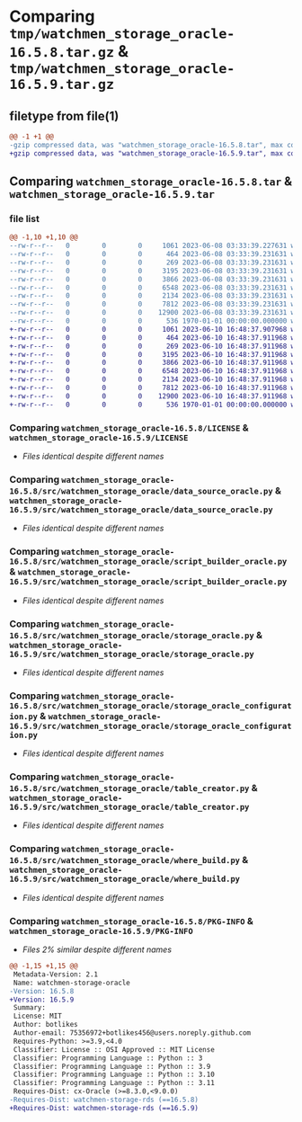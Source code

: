 # Comparing `tmp/watchmen_storage_oracle-16.5.8.tar.gz` & `tmp/watchmen_storage_oracle-16.5.9.tar.gz`

## filetype from file(1)

```diff
@@ -1 +1 @@
-gzip compressed data, was "watchmen_storage_oracle-16.5.8.tar", max compression
+gzip compressed data, was "watchmen_storage_oracle-16.5.9.tar", max compression
```

## Comparing `watchmen_storage_oracle-16.5.8.tar` & `watchmen_storage_oracle-16.5.9.tar`

### file list

```diff
@@ -1,10 +1,10 @@
--rw-r--r--   0        0        0     1061 2023-06-08 03:33:39.227631 watchmen_storage_oracle-16.5.8/LICENSE
--rw-r--r--   0        0        0      464 2023-06-08 03:33:39.231631 watchmen_storage_oracle-16.5.8/pyproject.toml
--rw-r--r--   0        0        0      269 2023-06-08 03:33:39.231631 watchmen_storage_oracle-16.5.8/src/watchmen_storage_oracle/__init__.py
--rw-r--r--   0        0        0     3195 2023-06-08 03:33:39.231631 watchmen_storage_oracle-16.5.8/src/watchmen_storage_oracle/data_source_oracle.py
--rw-r--r--   0        0        0     3866 2023-06-08 03:33:39.231631 watchmen_storage_oracle-16.5.8/src/watchmen_storage_oracle/script_builder_oracle.py
--rw-r--r--   0        0        0     6548 2023-06-08 03:33:39.231631 watchmen_storage_oracle-16.5.8/src/watchmen_storage_oracle/storage_oracle.py
--rw-r--r--   0        0        0     2134 2023-06-08 03:33:39.231631 watchmen_storage_oracle-16.5.8/src/watchmen_storage_oracle/storage_oracle_configuration.py
--rw-r--r--   0        0        0     7812 2023-06-08 03:33:39.231631 watchmen_storage_oracle-16.5.8/src/watchmen_storage_oracle/table_creator.py
--rw-r--r--   0        0        0    12900 2023-06-08 03:33:39.231631 watchmen_storage_oracle-16.5.8/src/watchmen_storage_oracle/where_build.py
--rw-r--r--   0        0        0      536 1970-01-01 00:00:00.000000 watchmen_storage_oracle-16.5.8/PKG-INFO
+-rw-r--r--   0        0        0     1061 2023-06-10 16:48:37.907968 watchmen_storage_oracle-16.5.9/LICENSE
+-rw-r--r--   0        0        0      464 2023-06-10 16:48:37.911968 watchmen_storage_oracle-16.5.9/pyproject.toml
+-rw-r--r--   0        0        0      269 2023-06-10 16:48:37.911968 watchmen_storage_oracle-16.5.9/src/watchmen_storage_oracle/__init__.py
+-rw-r--r--   0        0        0     3195 2023-06-10 16:48:37.911968 watchmen_storage_oracle-16.5.9/src/watchmen_storage_oracle/data_source_oracle.py
+-rw-r--r--   0        0        0     3866 2023-06-10 16:48:37.911968 watchmen_storage_oracle-16.5.9/src/watchmen_storage_oracle/script_builder_oracle.py
+-rw-r--r--   0        0        0     6548 2023-06-10 16:48:37.911968 watchmen_storage_oracle-16.5.9/src/watchmen_storage_oracle/storage_oracle.py
+-rw-r--r--   0        0        0     2134 2023-06-10 16:48:37.911968 watchmen_storage_oracle-16.5.9/src/watchmen_storage_oracle/storage_oracle_configuration.py
+-rw-r--r--   0        0        0     7812 2023-06-10 16:48:37.911968 watchmen_storage_oracle-16.5.9/src/watchmen_storage_oracle/table_creator.py
+-rw-r--r--   0        0        0    12900 2023-06-10 16:48:37.911968 watchmen_storage_oracle-16.5.9/src/watchmen_storage_oracle/where_build.py
+-rw-r--r--   0        0        0      536 1970-01-01 00:00:00.000000 watchmen_storage_oracle-16.5.9/PKG-INFO
```

### Comparing `watchmen_storage_oracle-16.5.8/LICENSE` & `watchmen_storage_oracle-16.5.9/LICENSE`

 * *Files identical despite different names*

### Comparing `watchmen_storage_oracle-16.5.8/src/watchmen_storage_oracle/data_source_oracle.py` & `watchmen_storage_oracle-16.5.9/src/watchmen_storage_oracle/data_source_oracle.py`

 * *Files identical despite different names*

### Comparing `watchmen_storage_oracle-16.5.8/src/watchmen_storage_oracle/script_builder_oracle.py` & `watchmen_storage_oracle-16.5.9/src/watchmen_storage_oracle/script_builder_oracle.py`

 * *Files identical despite different names*

### Comparing `watchmen_storage_oracle-16.5.8/src/watchmen_storage_oracle/storage_oracle.py` & `watchmen_storage_oracle-16.5.9/src/watchmen_storage_oracle/storage_oracle.py`

 * *Files identical despite different names*

### Comparing `watchmen_storage_oracle-16.5.8/src/watchmen_storage_oracle/storage_oracle_configuration.py` & `watchmen_storage_oracle-16.5.9/src/watchmen_storage_oracle/storage_oracle_configuration.py`

 * *Files identical despite different names*

### Comparing `watchmen_storage_oracle-16.5.8/src/watchmen_storage_oracle/table_creator.py` & `watchmen_storage_oracle-16.5.9/src/watchmen_storage_oracle/table_creator.py`

 * *Files identical despite different names*

### Comparing `watchmen_storage_oracle-16.5.8/src/watchmen_storage_oracle/where_build.py` & `watchmen_storage_oracle-16.5.9/src/watchmen_storage_oracle/where_build.py`

 * *Files identical despite different names*

### Comparing `watchmen_storage_oracle-16.5.8/PKG-INFO` & `watchmen_storage_oracle-16.5.9/PKG-INFO`

 * *Files 2% similar despite different names*

```diff
@@ -1,15 +1,15 @@
 Metadata-Version: 2.1
 Name: watchmen-storage-oracle
-Version: 16.5.8
+Version: 16.5.9
 Summary: 
 License: MIT
 Author: botlikes
 Author-email: 75356972+botlikes456@users.noreply.github.com
 Requires-Python: >=3.9,<4.0
 Classifier: License :: OSI Approved :: MIT License
 Classifier: Programming Language :: Python :: 3
 Classifier: Programming Language :: Python :: 3.9
 Classifier: Programming Language :: Python :: 3.10
 Classifier: Programming Language :: Python :: 3.11
 Requires-Dist: cx-Oracle (>=8.3.0,<9.0.0)
-Requires-Dist: watchmen-storage-rds (==16.5.8)
+Requires-Dist: watchmen-storage-rds (==16.5.9)
```

